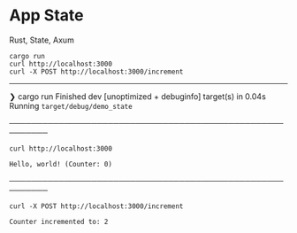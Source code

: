 # App State
Rust, State, Axum

    cargo run
    curl http://localhost:3000
    curl -X POST http://localhost:3000/increment

---

❯ cargo run
    Finished dev [unoptimized + debuginfo] target(s) in 0.04s
     Running `target/debug/demo_state`

     
─────────────────────────────────────────────────────────

    curl http://localhost:3000
    
    Hello, world! (Counter: 0)                                                                                                   

─────────────────────────────────────────────────────────

    curl -X POST http://localhost:3000/increment
    
    Counter incremented to: 2                                                                                                  







                                                                                                           


